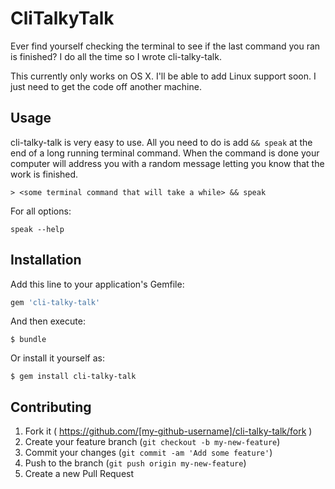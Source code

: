 # CliTalkyTalk

Ever find yourself checking the terminal to see if the last command you ran is finished? I do all the time so I wrote cli-talky-talk.

This currently only works on OS X. I'll be able to add Linux support soon. I just need to get the code off another machine.

## Usage

cli-talky-talk is very easy to use. All you need to do is add `&& speak` at the end of a long running terminal command. When the command is done your computer will address you with a random message letting you know that the work is finished.

```
> <some terminal command that will take a while> && speak
```

For all options:

```
speak --help
```

## Installation

Add this line to your application's Gemfile:

```ruby
gem 'cli-talky-talk'
```

And then execute:

    $ bundle

Or install it yourself as:

    $ gem install cli-talky-talk

## Contributing

1. Fork it ( https://github.com/[my-github-username]/cli-talky-talk/fork )
2. Create your feature branch (`git checkout -b my-new-feature`)
3. Commit your changes (`git commit -am 'Add some feature'`)
4. Push to the branch (`git push origin my-new-feature`)
5. Create a new Pull Request
